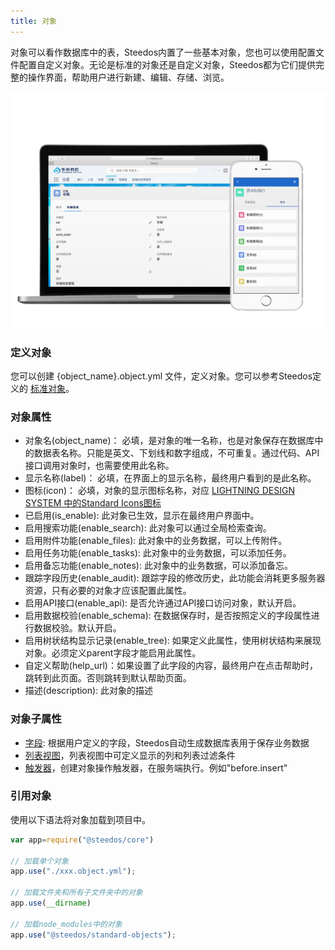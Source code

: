 ```yaml
---
title: 对象
---
```


对象可以看作数据库中的表，Steedos内置了一些基本对象，您也可以使用配置文件配置自定义对象。无论是标准的对象还是自定义对象，Steedos都为它们提供完整的操作界面，帮助用户进行新建、编辑、存储、浏览。

![电脑、手机界面展示](assets/car_object.png)

### 定义对象
您可以创建 {object_name}.object.yml 文件，定义对象。您可以参考Steedos定义的 [标准对象](../packages/standard-objects)。

### 对象属性
- 对象名(object_name)： 必填，是对象的唯一名称，也是对象保存在数据库中的数据表名称。只能是英文、下划线和数字组成，不可重复。通过代码、API接口调用对象时，也需要使用此名称。
- 显示名称(label)： 必填，在界面上的显示名称，最终用户看到的是此名称。
- 图标(icon)： 必填，对象的显示图标名称，对应 [LIGHTNING DESIGN SYSTEM 中的Standard Icons图标](https://www.lightningdesignsystem.com/icons/#standard)
- 已启用(is_enable): 此对象已生效，显示在最终用户界面中。
- 启用搜索功能(enable_search): 此对象可以通过全局检索查询。
- 启用附件功能(enable_files): 此对象中的业务数据，可以上传附件。
- 启用任务功能(enable_tasks): 此对象中的业务数据，可以添加任务。
- 启用备忘功能(enable_notes): 此对象中的业务数据，可以添加备忘。
- 跟踪字段历史(enable_audit): 跟踪字段的修改历史，此功能会消耗更多服务器资源，只有必要的对象才应该配置此属性。
- 启用API接口(enable_api): 是否允许通过API接口访问对象，默认开启。 
- 启用数据校验(enable_schema): 在数据保存时，是否按照定义的字段属性进行数据校验。默认开启。
- 启用树状结构显示记录(enable_tree): 如果定义此属性，使用树状结构来展现对象。必须定义parent字段才能启用此属性。
- 自定义帮助(help_url)：如果设置了此字段的内容，最终用户在点击帮助时，跳转到此页面。否则跳转到默认帮助页面。
- 描述(description): 此对象的描述

### 对象子属性
- [字段](object_field.md): 根据用户定义的字段，Steedos自动生成数据库表用于保存业务数据
- [列表视图](object_listview.md)，列表视图中可定义显示的列和列表过滤条件
- [触发器](object_trigger.md)，创建对象操作触发器，在服务端执行。例如"before.insert"

### 引用对象
使用以下语法将对象加载到项目中。
```javascript
var app=require("@steedos/core")

// 加载单个对象
app.use("./xxx.object.yml");

// 加载文件夹和所有子文件夹中的对象 
app.use(__dirname)

// 加载node_modules中的对象
app.use("@steedos/standard-objects");
```
